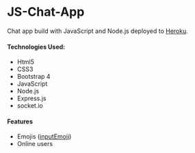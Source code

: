 # JS-Chat-App

Chat app build with JavaScript and Node.js deployed to <a href="https://www.heroku.com/">Heroku</a>.

<h4>Technologies Used:</h4>
<ul>
<li>Html5</li>
<li>CSS3</li>
  <li>Bootstrap 4</li>
<li>JavaScript</li>
<li>Node.js</li>
  <li>Express.js</li>
  <li>socket.io</li>
</ul>

<h4>Features</h4>
<ul>
  <li>Emojis (<a href="https://ili4x.github.io/inputEmoji/demo.html">inputEmoji</a>)</li>
<li>Online users</li>
</ul>
